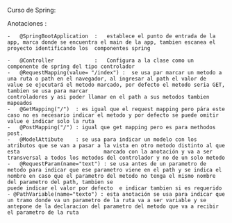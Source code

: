 Curso de Spring:

Anotaciones :

	-	@SpringBootApplication  :   establece el punto de entrada de la app, marca donde se encuentra el main de la app, tambien escanea el 									proyecto identificando los 	componentes spring
	
	-	@Controller             :	Configura a la clase como un componente de spring del tipo controlador
	-	@RequestMapping(value= "/index") :  se usa par marcar un metodo a una ruta o path en el navegador, al ingresar al path el valor de 									value se ejecutará el metodo marcado, por defecto el metodo seria GET, tambien se usa para marcar 									controladores y asi poder llamar en el path a sus metodos tambien mapeados
	-	@GetMapping("/")  : es igual que el request mapping pero pára este caso no es necesario indicar el metodo y por defecto se puede omitir 							value e indicar solo la ruta
	-	@PostMapping("/") : igual que get mapping pero es para methodos post.
	-	@ModelAttibute    : se usa para indicar un modelo con los atributos que se van a pasar a la vista en otro metodo distinto al que esta 							marcado con la anotación y va a ser transversal a todos los metodos del controlador y no de un solo metodo
	-	@RequestParam(name="text") : se usa antes de un parametro de metodo para indicar que ese parametro viene en el path y se indica el 									 									nombre en caso que el parametro del metodo no tenga el mismo nombre del parametro del path, tambien se 									puede indicar el valor por defecto  e indicar tambien si es requerido
	- @PathVariable(name="texto") : esta anotación se usa para indicar que un tramo donde va un parametro de la ruta va a ser variable y se antepone de la declaracion del parametro del metodo que va a recibir el parametro de la ruta
	
